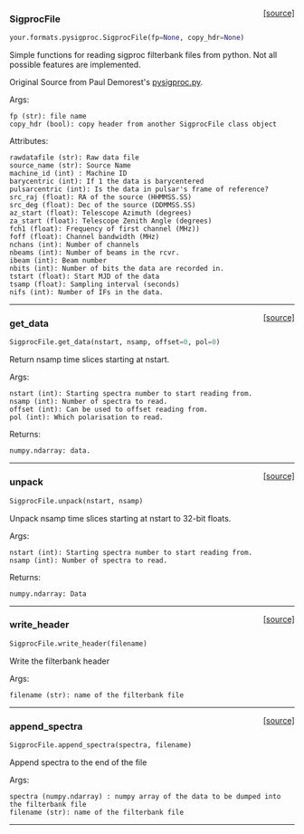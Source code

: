 <span style="float:right;">[[source]](https://github.com/thepetabyteproject/your/blob/master/your/formats/pysigproc.py#L15)</span>

### SigprocFile


```python
your.formats.pysigproc.SigprocFile(fp=None, copy_hdr=None)
```


Simple functions for reading sigproc filterbank files from python. Not all possible features are implemented.

Original Source from Paul Demorest's [pysigproc.py](https://github.com/demorest/pysigproc/blob/master/pysigproc.py).

Args: 


    fp (str): file name
    copy_hdr (bool): copy header from another SigprocFile class object

Attributes: 


    rawdatafile (str): Raw data file
    source_name (str): Source Name
    machine_id (int) : Machine ID
    barycentric (int): If 1 the data is barycentered
    pulsarcentric (int): Is the data in pulsar's frame of reference?
    src_raj (float): RA of the source (HHMMSS.SS)
    src_deg (float): Dec of the source (DDMMSS.SS)
    az_start (float): Telescope Azimuth (degrees)
    za_start (float): Telescope Zenith Angle (degrees)
    fch1 (float): Frequency of first channel (MHz))
    foff (float): Channel bandwidth (MHz)
    nchans (int): Number of channels
    nbeams (int): Number of beams in the rcvr.
    ibeam (int): Beam number
    nbits (int): Number of bits the data are recorded in.
    tstart (float): Start MJD of the data
    tsamp (float): Sampling interval (seconds)
    nifs (int): Number of IFs in the data.


----

<span style="float:right;">[[source]](https://github.com/thepetabyteproject/your/blob/master/your/formats/pysigproc.py#L256)</span>

### get_data


```python
SigprocFile.get_data(nstart, nsamp, offset=0, pol=0)
```


Return nsamp time slices starting at nstart.

Args: 

    nstart (int): Starting spectra number to start reading from.
    nsamp (int): Number of spectra to read.
    offset (int): Can be used to offset reading from.
    pol (int): Which polarisation to read.

Returns: 

    numpy.ndarray: data.


----

<span style="float:right;">[[source]](https://github.com/thepetabyteproject/your/blob/master/your/formats/pysigproc.py#L287)</span>

### unpack


```python
SigprocFile.unpack(nstart, nsamp)
```


Unpack nsamp time slices starting at nstart to 32-bit floats.

Args: 

    nstart (int): Starting spectra number to start reading from.
    nsamp (int): Number of spectra to read.

Returns: 

    numpy.ndarray: Data


----

<span style="float:right;">[[source]](https://github.com/thepetabyteproject/your/blob/master/your/formats/pysigproc.py#L346)</span>

### write_header


```python
SigprocFile.write_header(filename)
```


Write the filterbank header

Args: 

    filename (str): name of the filterbank file


----

<span style="float:right;">[[source]](https://github.com/thepetabyteproject/your/blob/master/your/formats/pysigproc.py#L358)</span>

### append_spectra


```python
SigprocFile.append_spectra(spectra, filename)
```


Append spectra to the end of the file

Args: 

    spectra (numpy.ndarray) : numpy array of the data to be dumped into the filterbank file
    filename (str): name of the filterbank file


----

